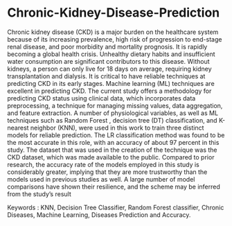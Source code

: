 # Chronic-Kidney-Disease-Prediction
Chronic kidney disease (CKD) is a major burden on the healthcare system because of its increasing prevalence, 
high risk of progression to end-stage renal disease, and poor morbidity and mortality prognosis. It is rapidly becoming a 
global health crisis. Unhealthy dietary habits and insufficient water consumption are significant contributors to this disease. 
Without kidneys, a person can only live for 18 days on average, requiring kidney transplantation and dialysis. It is critical
to have reliable techniques at predicting CKD in its early stages. Machine learning (ML) techniques are excellent in 
predicting CKD. The current study offers a methodology for predicting CKD status using clinical data, which incorporates 
data preprocessing, a technique for managing missing values, data aggregation, and feature extraction. A number of 
physiological variables, as well as ML techniques such as Random Forest , decision tree (DT) classification, and K-nearest 
neighbor (KNN), were used in this work to train three distinct models for reliable prediction. The LR classification method 
was found to be the most accurate in this role, with an accuracy of about 97 percent in this study. The dataset that was used 
in the creation of the technique was the CKD dataset, which was made available to the public. Compared to prior research, 
the accuracy rate of the models employed in this study is considerably greater, implying that they are more trustworthy than 
the models used in previous studies as well. A large number of model comparisons have shown their resilience, and the 
scheme may be inferred
from the study’s result

Keywords : KNN, Decision Tree Classifier, Random Forest classifier, Chronic Diseases, Machine Learning, Diseases 
Prediction and Accuracy.
